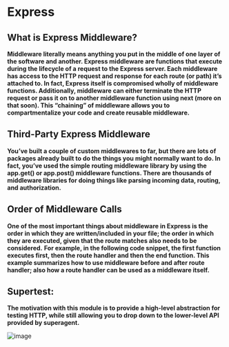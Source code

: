 # Express
## What is Express Middleware?
**Middleware literally means anything you put in the middle of one layer of the software and another. Express middleware are functions that execute during the lifecycle of a request to the Express server. Each middleware has access to the HTTP request and response for each route (or path) it’s attached to. In fact, Express itself is compromised wholly of middleware functions. Additionally, middleware can either terminate the HTTP request or pass it on to another middleware function using next (more on that soon). This “chaining” of middleware allows you to compartmentalize your code and create reusable middleware.**
## Third-Party Express Middleware
**You’ve built a couple of custom middlewares to far, but there are lots of packages already built to do the things you might normally want to do. In fact, you’ve used the simple routing middleware library by using the app.get() or app.post() middleware functions. There are thousands of middleware libraries for doing things like parsing incoming data, routing, and authorization.**
## Order of Middleware Calls
**One of the most important things about middleware in Express is the order in which they are written/included in your file; the order in which they are executed, given that the route matches also needs to be considered.**
**For example, in the following code snippet, the first function executes first, then the route handler and then the end function. This example summarizes how to use middleware before and after route handler; also how a route handler can be used as a middleware itself.**

## Supertest:
**The motivation with this module is to provide a high-level abstraction for testing HTTP, while still allowing you to drop down to the lower-level API provided by superagent.**

![image](https://expressjs.com/images/express-mw.png)
